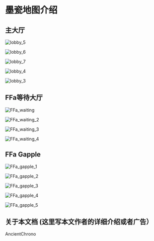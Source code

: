 # 墨瓷地图介绍

## 主大厅



![lobby_5][14]

![lobby_6][15]

![lobby_7][16]

![lobby_4][13]

![lobby_3][12]


## FFa等待大厅

![FFa_waiting][1]

![FFa_waiting_2][3]

![FFa_waiting_3][7]

![FFa_waiting_4][10]



## FFa Gapple

![FFa_gapple_1][4]

![FFa_gapple_2][5]

![FFa_gapple_3][6]

![FFa_gapple_4][8]

![FFa_gapple_5][9]










## 关于本文档 (这里写本文作者的详细介绍或者广告）
AncientChrono


  [1]: https://i.loli.net/2019/07/31/5d41ba833f1a387866.png
  [2]: https://i.loli.net/2019/07/31/5d41ba83eff1932366.png
  [3]: https://i.loli.net/2019/07/31/5d41ba846458f36848.png
  [4]: https://i.loli.net/2019/07/31/5d41ba858cba983910.png
  [5]: https://i.loli.net/2019/07/31/5d41ba85e308471840.png
  [6]: https://i.loli.net/2019/07/31/5d41ba8626d2824506.png
  [7]: https://i.loli.net/2019/07/31/5d41ba86e222c37672.png
  [8]: https://i.loli.net/2019/07/31/5d41ba87c7e8597606.png
  [9]: https://i.loli.net/2019/07/31/5d41ba882fe5d74733.png
  [10]: https://i.loli.net/2019/07/31/5d41ba9d20d7473004.png
  [11]: https://i.loli.net/2019/08/01/5d41bb67cbf8f16708.png
  [12]: https://i.loli.net/2019/08/01/5d41bb681a1e739645.png
  [13]: https://i.loli.net/2019/08/01/5d41bb684762635834.png
  [14]: https://i.loli.net/2019/08/01/5d41bb68e942b64803.png
  [15]: https://i.loli.net/2019/08/01/5d41bb69e1f2a57642.png
  [16]: https://i.loli.net/2019/08/01/5d41bb6a9213892747.png
